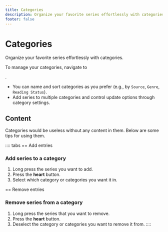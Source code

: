 ```yaml
---
title: Categories
description: Organize your favorite series effortlessly with categories.
footer: false
---
```


# Categories

Organize your favorite series effortlessly with categories.

To manage your categories, navigate to <nav to="favourites_manage_categories">.

- You can name and sort categories as you prefer (e.g., by `Source`, `Genre`, `Reading Status`).
- Add series to multiple categories and control update options through category settings.

## Content

Categories would be useless without any content in them.
Below are some tips for using them.

:::: tabs
== Add entries
### Add series to a category

1. Long press the series you want to add.
1. Press the **heart** button.
1. Select which category or categories you want it in.

== Remove entries
### Remove series from a category

1. Long press the series that you want to remove.
1. Press the **heart** button.
1. Deselect the category or categories you want to remove it from.
::::